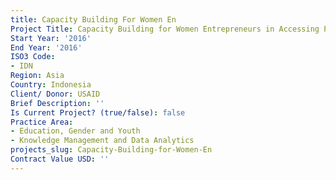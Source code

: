 ```yaml
---
title: Capacity Building For Women En
Project Title: Capacity Building for Women Entrepreneurs in Accessing Public Procurement
Start Year: '2016'
End Year: '2016'
ISO3 Code:
- IDN
Region: Asia
Country: Indonesia
Client/ Donor: USAID
Brief Description: ''
Is Current Project? (true/false): false
Practice Area:
- Education, Gender and Youth
- Knowledge Management and Data Analytics
projects_slug: Capacity-Building-for-Women-En
Contract Value USD: ''
---
```


